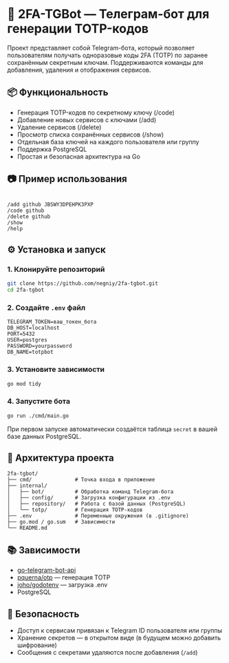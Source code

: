 # 🤖 2FA-TGBot — Телеграм-бот для генерации TOTP-кодов

Проект представляет собой Telegram-бота, который позволяет пользователям получать одноразовые коды 2FA (TOTP) по заранее сохранённым секретным ключам. Поддерживаются команды для добавления, удаления и отображения сервисов.

## 📦 Функциональность

- Генерация TOTP-кодов по секретному ключу (/code)
- Добавление новых сервисов с ключами (/add)
- Удаление сервисов (/delete)
- Просмотр списка сохранённых сервисов (/show)
- Отдельная база ключей на каждого пользователя или группу
- Поддержка PostgreSQL
- Простая и безопасная архитектура на Go

## 📷 Пример использования

```

/add github JBSWY3DPEHPK3PXP
/code github
/delete github
/show
/help

````

## ⚙️ Установка и запуск

### 1. Клонируйте репозиторий

```bash
git clone https://github.com/negniy/2fa-tgbot.git
cd 2fa-tgbot
````

### 2. Создайте `.env` файл

```env
TELEGRAM_TOKEN=ваш_токен_бота
DB_HOST=localhost
PORT=5432
USER=postgres
PASSWORD=yourpassword
DB_NAME=totpbot
```

### 3. Установите зависимости

```bash
go mod tidy
```

### 4. Запустите бота

```bash
go run ./cmd/main.go
```

При первом запуске автоматически создаётся таблица `secret` в вашей базе данных PostgreSQL.

## 🧱 Архитектура проекта

```
2fa-tgbot/
├── cmd/              # Точка входа в приложение
├── internal/
│   ├── bot/          # Обработка команд Telegram-бота
│   ├── config/       # Загрузка конфигурации из .env
│   ├── repository/   # Работа с базой данных (PostgreSQL)
│   └── totp/         # Генерация TOTP-кодов
├── .env              # Переменные окружения (в .gitignore)
├── go.mod / go.sum   # Зависимости
└── README.md
```

## 📚 Зависимости

* [go-telegram-bot-api](https://github.com/go-telegram-bot-api/telegram-bot-api)
* [pquerna/otp](https://github.com/pquerna/otp) — генерация TOTP
* [joho/godotenv](https://github.com/joho/godotenv) — загрузка .env
* PostgreSQL

## 🔐 Безопасность

* Доступ к сервисам привязан к Telegram ID пользователя или группы
* Хранение секретов — в открытом виде (в будущем можно добавить шифрование)
* Сообщения с секретами удаляются после добавления (`/add`)

